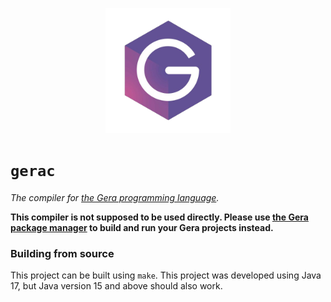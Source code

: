 <p align="center">
    <img src="logo.png" height="200"/>
</p>

# `gerac`
*The compiler for [the Gera programming language](https://github.com/geralang).*

**This compiler is not supposed to be used directly. Please use [the Gera package manager](https://github.com/geralang/gerap) to build and run your Gera projects instead.** 

### Building from source

This project can be built using `make`. This project was developed using Java 17, but Java version 15 and above should also work.